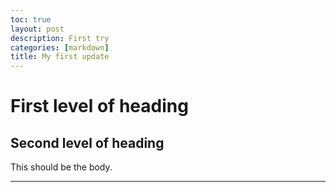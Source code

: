 ```yaml
---
toc: true
layout: post
description: First try
categories: [markdown]
title: My first update
---
```

# First level of heading

## Second level of heading

This should be the body.

---